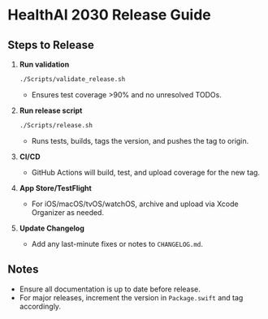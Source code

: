 # HealthAI 2030 Release Guide

## Steps to Release

1. **Run validation**
   ```sh
   ./Scripts/validate_release.sh
   ```
   - Ensures test coverage >90% and no unresolved TODOs.

2. **Run release script**
   ```sh
   ./Scripts/release.sh
   ```
   - Runs tests, builds, tags the version, and pushes the tag to origin.

3. **CI/CD**
   - GitHub Actions will build, test, and upload coverage for the new tag.

4. **App Store/TestFlight**
   - For iOS/macOS/tvOS/watchOS, archive and upload via Xcode Organizer as needed.

5. **Update Changelog**
   - Add any last-minute fixes or notes to `CHANGELOG.md`.

## Notes
- Ensure all documentation is up to date before release.
- For major releases, increment the version in `Package.swift` and tag accordingly.
